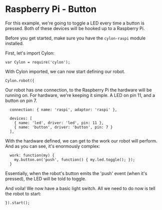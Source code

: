 # Raspberry Pi - Button

For this example, we're going to toggle a LED every time a button is pressed.
Both of these devices will be hooked up to a Raspberry Pi.

Before you get started, make sure you have the `cylon-raspi` module installed.

First, let's import Cylon:

    var Cylon = require('cylon');

With Cylon imported, we can now start defining our robot.

    Cylon.robot({

Our robot has one connection, to the Raspberry Pi the hardware will be running
on. For hardware, we're keeping it simple. A LED on pin 11, and a button on pin
7.

      connection: { name: 'raspi', adaptor: 'raspi' },

      devices: [
        { name: 'led', driver: 'led', pin: 11 },
        { name: 'button', driver: 'button', pin: 7 }
      ],

With the hardware defined, we can get to the work our robot will perform. And as
you can see, it's enormously complex:

      work: function(my) {
        my.button.on('push', function() { my.led.toggle(); });
      }

Essentially, when the robot's button emits the 'push' event (when it's pressed),
the LED will be told to toggle.

And voila! We now have a basic light switch. All we need to do now is tell the
robot to start:

    }).start();
